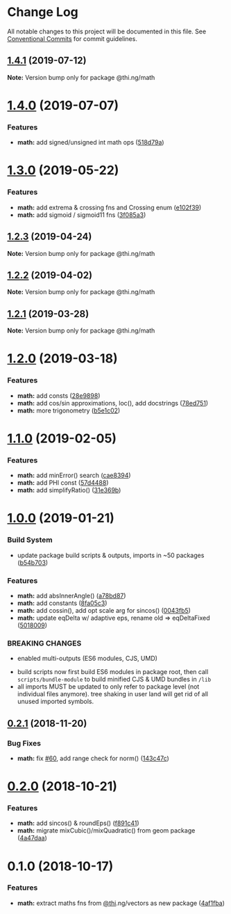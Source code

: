 # Change Log

All notable changes to this project will be documented in this file.
See [Conventional Commits](https://conventionalcommits.org) for commit guidelines.

## [1.4.1](https://github.com/thi-ng/umbrella/compare/@thi.ng/math@1.4.0...@thi.ng/math@1.4.1) (2019-07-12)

**Note:** Version bump only for package @thi.ng/math





# [1.4.0](https://github.com/thi-ng/umbrella/compare/@thi.ng/math@1.3.0...@thi.ng/math@1.4.0) (2019-07-07)


### Features

* **math:** add signed/unsigned int math ops ([518d79a](https://github.com/thi-ng/umbrella/commit/518d79a))





# [1.3.0](https://github.com/thi-ng/umbrella/compare/@thi.ng/math@1.2.3...@thi.ng/math@1.3.0) (2019-05-22)


### Features

* **math:** add extrema & crossing fns and Crossing enum ([e102f39](https://github.com/thi-ng/umbrella/commit/e102f39))
* **math:** add sigmoid / sigmoid11 fns ([3f085a3](https://github.com/thi-ng/umbrella/commit/3f085a3))





## [1.2.3](https://github.com/thi-ng/umbrella/compare/@thi.ng/math@1.2.2...@thi.ng/math@1.2.3) (2019-04-24)

**Note:** Version bump only for package @thi.ng/math





## [1.2.2](https://github.com/thi-ng/umbrella/compare/@thi.ng/math@1.2.1...@thi.ng/math@1.2.2) (2019-04-02)

**Note:** Version bump only for package @thi.ng/math





## [1.2.1](https://github.com/thi-ng/umbrella/compare/@thi.ng/math@1.2.0...@thi.ng/math@1.2.1) (2019-03-28)

**Note:** Version bump only for package @thi.ng/math





# [1.2.0](https://github.com/thi-ng/umbrella/compare/@thi.ng/math@1.1.1...@thi.ng/math@1.2.0) (2019-03-18)


### Features

* **math:** add consts ([28e9898](https://github.com/thi-ng/umbrella/commit/28e9898))
* **math:** add cos/sin approximations, loc(), add docstrings ([78ed751](https://github.com/thi-ng/umbrella/commit/78ed751))
* **math:** more trigonometry ([b5e1c02](https://github.com/thi-ng/umbrella/commit/b5e1c02))



# [1.1.0](https://github.com/thi-ng/umbrella/compare/@thi.ng/math@1.0.1...@thi.ng/math@1.1.0) (2019-02-05)


### Features

* **math:** add minError() search ([cae8394](https://github.com/thi-ng/umbrella/commit/cae8394))
* **math:** add PHI const ([57d4488](https://github.com/thi-ng/umbrella/commit/57d4488))
* **math:** add simplifyRatio() ([31e369b](https://github.com/thi-ng/umbrella/commit/31e369b))



# [1.0.0](https://github.com/thi-ng/umbrella/compare/@thi.ng/math@0.2.2...@thi.ng/math@1.0.0) (2019-01-21)


### Build System

* update package build scripts & outputs, imports in ~50 packages ([b54b703](https://github.com/thi-ng/umbrella/commit/b54b703))


### Features

* **math:** add absInnerAngle() ([a78bd87](https://github.com/thi-ng/umbrella/commit/a78bd87))
* **math:** add constants ([8fa05c3](https://github.com/thi-ng/umbrella/commit/8fa05c3))
* **math:** add cossin(), add opt scale arg for sincos() ([0043fb5](https://github.com/thi-ng/umbrella/commit/0043fb5))
* **math:** update eqDelta w/ adaptive eps, rename old => eqDeltaFixed ([5018009](https://github.com/thi-ng/umbrella/commit/5018009))


### BREAKING CHANGES

* enabled multi-outputs (ES6 modules, CJS, UMD)

- build scripts now first build ES6 modules in package root, then call
  `scripts/bundle-module` to build minified CJS & UMD bundles in `/lib`
- all imports MUST be updated to only refer to package level
  (not individual files anymore). tree shaking in user land will get rid of
  all unused imported symbols.


## [0.2.1](https://github.com/thi-ng/umbrella/compare/@thi.ng/math@0.2.0...@thi.ng/math@0.2.1) (2018-11-20)


### Bug Fixes

* **math:** fix [#60](https://github.com/thi-ng/umbrella/issues/60), add range check for norm() ([143c47c](https://github.com/thi-ng/umbrella/commit/143c47c))





# [0.2.0](https://github.com/thi-ng/umbrella/compare/@thi.ng/math@0.1.0...@thi.ng/math@0.2.0) (2018-10-21)


### Features

* **math:** add sincos() & roundEps() ([f891c41](https://github.com/thi-ng/umbrella/commit/f891c41))
* **math:** migrate mixCubic()/mixQuadratic() from geom package ([4a47daa](https://github.com/thi-ng/umbrella/commit/4a47daa))





# 0.1.0 (2018-10-17)


### Features

* **math:** extract maths fns from [@thi](https://github.com/thi).ng/vectors as new package ([4af1fba](https://github.com/thi-ng/umbrella/commit/4af1fba))

